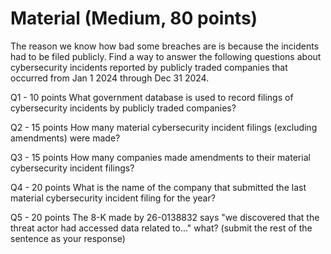 # Material (Medium, 80 points)

The reason we know how bad some breaches are is because the incidents had to be filed publicly. Find a way to answer the following questions about cybersecurity incidents reported by publicly traded companies that occurred from Jan 1 2024 through Dec 31 2024.

Q1 - 10 points
What government database is used to record filings of cybersecurity incidents by publicly traded companies?

Q2 - 15 points
How many material cybersecurity incident filings (excluding amendments) were made?

Q3 - 15 points
How many companies made amendments to their material cybersecurity incident filings?

Q4 - 20 points
What is the name of the company that submitted the last material cybersecurity incident filing for the year?

Q5 - 20 points
The 8-K made by 26-0138832 says "we discovered that the threat actor had accessed data related to..." what? (submit the rest of the sentence as your response)

